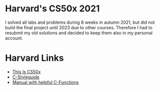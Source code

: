 # Harvard's CS50x 2021

I solved all labs and problems during 8 weeks in autumn 2021, but did not build the final project until 2023 due to other courses. Therefore I had to resubmit my old solutions and decided to keep them also in my personal account.


# Harvard Links

- [This Is CS50x](https://cs50.harvard.edu/x/2023/)
- [C-Styleguide](https://github.com/cs50/cs50.readthedocs.io/blob/main/style/c.md)
- [Manual with helpful C-Functions](https://manual.cs50.io/)
